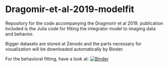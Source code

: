 # Dragomir-et-al-2019-modelfit

Repository for the code accompanying the Dragmorir et al 2019. publication
Included is the Julia code for fitting the integrator model to imaging data and behavior.

Bigger datasets are stored at Zenodo and the parts necessary for visualization will be downloaded automatically by Binder.

For the behavioral fitting, have a look at:
[![Binder](https://mybinder.org/badge_logo.svg)](https://mybinder.org/v2/gh/portugueslab/Dragomir-et-al-2019-modelfit/master?filepath=Behaviour%20model.ipynb)
